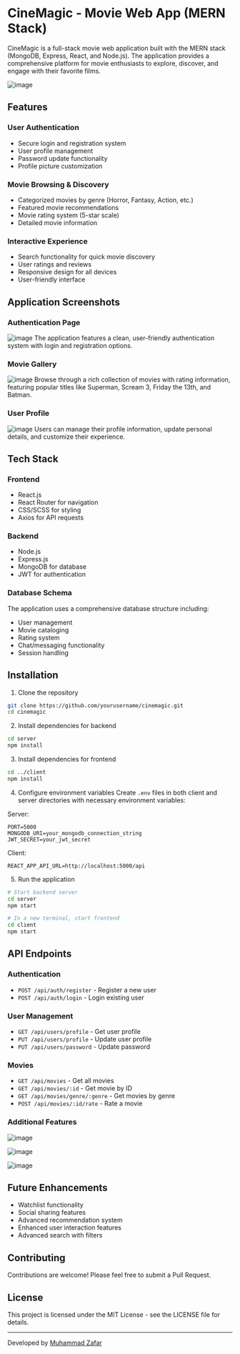 # CineMagic - Movie Web App (MERN Stack)

CineMagic is a full-stack movie web application built with the MERN stack (MongoDB, Express, React, and Node.js). The application provides a comprehensive platform for movie enthusiasts to explore, discover, and engage with their favorite films.

![image](https://github.com/user-attachments/assets/5a0cbabc-5709-45d8-8644-3352fc156c7e)

## Features

### User Authentication
- Secure login and registration system
- User profile management
- Password update functionality
- Profile picture customization

### Movie Browsing & Discovery
- Categorized movies by genre (Horror, Fantasy, Action, etc.)
- Featured movie recommendations
- Movie rating system (5-star scale)
- Detailed movie information

### Interactive Experience
- Search functionality for quick movie discovery
- User ratings and reviews
- Responsive design for all devices
- User-friendly interface

## Application Screenshots

### Authentication Page
![image](https://github.com/user-attachments/assets/c6babb69-4460-4e51-a761-c999f17d79a3)
The application features a clean, user-friendly authentication system with login and registration options.

### Movie Gallery
![image](https://github.com/user-attachments/assets/5a0cbabc-5709-45d8-8644-3352fc156c7e)
Browse through a rich collection of movies with rating information, featuring popular titles like Superman, Scream 3, Friday the 13th, and Batman.

### User Profile
![image](https://github.com/user-attachments/assets/19430d4d-314e-47d0-a0c9-5d18f3e5416b)
Users can manage their profile information, update personal details, and customize their experience.

## Tech Stack

### Frontend
- React.js
- React Router for navigation
- CSS/SCSS for styling
- Axios for API requests

### Backend
- Node.js
- Express.js
- MongoDB for database
- JWT for authentication

### Database Schema
The application uses a comprehensive database structure including:
- User management
- Movie cataloging
- Rating system
- Chat/messaging functionality
- Session handling

## Installation

1. Clone the repository
```bash
git clone https://github.com/yourusername/cinemagic.git
cd cinemagic
```

2. Install dependencies for backend
```bash
cd server
npm install
```

3. Install dependencies for frontend
```bash
cd ../client
npm install
```

4. Configure environment variables
Create `.env` files in both client and server directories with necessary environment variables:

Server:
```
PORT=5000
MONGODB_URI=your_mongodb_connection_string
JWT_SECRET=your_jwt_secret
```

Client:
```
REACT_APP_API_URL=http://localhost:5000/api
```

5. Run the application
```bash
# Start backend server
cd server
npm start

# In a new terminal, start frontend
cd client
npm start
```

## API Endpoints

### Authentication
- `POST /api/auth/register` - Register a new user
- `POST /api/auth/login` - Login existing user

### User Management
- `GET /api/users/profile` - Get user profile
- `PUT /api/users/profile` - Update user profile
- `PUT /api/users/password` - Update password

### Movies
- `GET /api/movies` - Get all movies
- `GET /api/movies/:id` - Get movie by ID
- `GET /api/movies/genre/:genre` - Get movies by genre
- `POST /api/movies/:id/rate` - Rate a movie

### Additional Features

![image](https://github.com/user-attachments/assets/69915747-194c-4fc2-bf58-01a7db5ff67c)

![image](https://github.com/user-attachments/assets/314dadc2-4176-417f-84e2-dac4cbc8595c)

![image](https://github.com/user-attachments/assets/f6e0b718-dd39-4f24-a0fc-d93544ed2496)

## Future Enhancements

- Watchlist functionality
- Social sharing features
- Advanced recommendation system
- Enhanced user interaction features
- Advanced search with filters

## Contributing
Contributions are welcome! Please feel free to submit a Pull Request.

## License
This project is licensed under the MIT License - see the LICENSE file for details.

---

Developed by [ Muhammad Zafar ](https://github.com/i211534)



